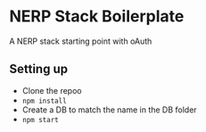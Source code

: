 # NERP Stack Boilerplate

A NERP stack starting point with oAuth

## Setting up

* Clone the repoo
* `npm install`
* Create a DB to match the name in the DB folder
* `npm start`
